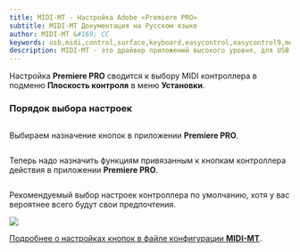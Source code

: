 ```yaml
---
title: MIDI-MT - Настройка Adobe «Premiere PRO»
subtitle: MIDI-MT Документация на Русском языке
author: MIDI-MT &#169; CC
keywords: usb,midi,control,surface,keyboard,easycontrol,easycontrol9,mqtt,lights,dmx,dmx512,artnet,soundbar,premiere pro,proxy,driver
description: MIDI-MT - это драйвер приложений высокого уровня, для USB MIDI панелей управлений
---
```


Настройка **Premiere PRO** сводится к выбору MIDI контроллера в подменю **Плоскость контроля** в меню **Установки**.  

### Порядок выбора настроек

<img src="https://claudiacoord.github.io/MIDI-MT/images/helper/MIDI-MT-Premiere-Pro-0.png" title="" alt="" data-align="center">

Выбираем назначение кнопок в приложении **Premiere PRO**.  

<img src="https://claudiacoord.github.io/MIDI-MT/images/helper/MIDI-MT-Premiere-Pro-1.png" title="" alt="" data-align="center">

Теперь надо назначить функциям привязанным к кнопкам контроллера действия в приложении **Premiere PRO**.  

<img src="https://claudiacoord.github.io/MIDI-MT/images/helper/MIDI-MT-Premiere-Pro-2.png" title="" alt="" data-align="center">

Рекомендуемый выбор настроек контроллера по умолчанию, хотя у вас вероятнее всего будут свои предпочтения.  

![](https://claudiacoord.github.io/MIDI-MT/images/helper/MIDI-MT-Premiere-Pro-default.png)

[Подробнее о настройках кнопок в файле конфигурации **MIDI-MT**](Settings.html).  
